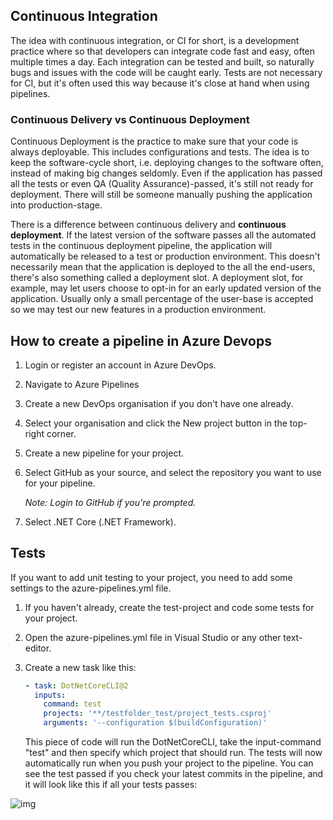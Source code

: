 ## Continuous Integration

The idea with continuous integration, or CI for short, is a development practice where so that developers can integrate code fast and easy, often multiple times a day. Each integration can be tested and built, so naturally bugs and issues with the code will be caught early. Tests are not necessary for CI, but it's often used this way because it's close at hand when using pipelines. 

### Continuous Delivery vs Continuous Deployment

Continuous Deployment is the practice to make sure that your code is always deployable. This includes configurations and tests. The idea is to keep the software-cycle short, i.e. deploying changes to the software often, instead of making big changes seldomly. Even if the application has passed all the tests or even QA (Quality Assurance)-passed, it's still not ready for deployment. There will still be someone manually pushing the application into production-stage. 

There is a difference between continuous delivery and **continuous deployment**. If the latest version of the software passes all the automated tests in the continuous deployment pipeline, the application will automatically be released to a test or production environment. This doesn't necessarily mean that the application is deployed to the all the end-users, there's also something called a deployment slot. A deployment slot, for example, may let users choose to opt-in for an early updated version of the application. Usually only a small percentage of the user-base is accepted so we may test our new features in a production environment.


## How to create a pipeline in Azure Devops
1. Login or register an account in Azure DevOps.
2. Navigate to Azure Pipelines
3. Create a new DevOps organisation if you don't have one already.

4. Select your organisation and click the New project button in the top-right corner.

5. Create a new pipeline for your project.

6. Select GitHub as your source, and select the repository you want to use for your pipeline.

   *Note: Login to GitHub if you're prompted.*

7. Select .NET Core (.NET Framework). 



## Tests

If you want to add unit testing to your project, you need to add some settings to the azure-pipelines.yml file.

1. If you haven't already, create the test-project and code some tests for your project.

2. Open the azure-pipelines.yml file in Visual Studio or any other text-editor.

3. Create a new task like this:

   ```yaml
   - task: DotNetCoreCLI@2
     inputs:
       command: test
       projects: '**/testfolder_test/project_tests.csproj'
       arguments: '--configuration $(buildConfiguration)'
   ```

   This piece of code will run the DotNetCoreCLI, take the input-command "test" and then specify which project that should run. The tests will now automatically run when you push your project to the pipeline. You can see the test passed if you check your latest commits in the pipeline, and it will look like this if all your tests passes:

![img](https://media.discordapp.net/attachments/280760711620067330/753622203571896422/unknown.png?width=400&height=121)










